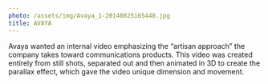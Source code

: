 ```yaml
---
photo: /assets/img/Avaya_1-20140825165448.jpg
title: AVAYA
---
```

<p>Avaya wanted an internal video emphasizing the “artisan approach” the company takes toward communications products. This video was created entirely from still shots, separated out and then animated in 3D to create the parallax effect, which gave the video unique dimension and movement.</p>